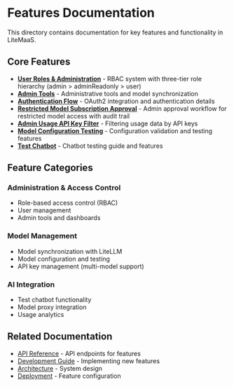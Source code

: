 # Features Documentation

This directory contains documentation for key features and functionality in LiteMaaS.

## Core Features

- **[User Roles & Administration](user-roles-administration.md)** - RBAC system with three-tier role hierarchy (admin > adminReadonly > user)
- **[Admin Tools](admin-tools.md)** - Administrative tools and model synchronization
- **[Authentication Flow](authentication-flow.md)** - OAuth2 integration and authentication details
- **[Restricted Model Subscription Approval](subscription-approval-workflow.md)** - Admin approval workflow for restricted model access with audit trail
- **[Admin Usage API Key Filter](admin-usage-api-key-filter.md)** - Filtering usage data by API keys
- **[Model Configuration Testing](model-configuration-testing.md)** - Configuration validation and testing features
- **[Test Chatbot](test-chatbot.md)** - Chatbot testing guide and features

## Feature Categories

### Administration & Access Control

- Role-based access control (RBAC)
- User management
- Admin tools and dashboards

### Model Management

- Model synchronization with LiteLLM
- Model configuration and testing
- API key management (multi-model support)

### AI Integration

- Test chatbot functionality
- Model proxy integration
- Usage analytics

## Related Documentation

- [API Reference](../api/README.md) - API endpoints for features
- [Development Guide](../development/README.md) - Implementing new features
- [Architecture](../architecture/README.md) - System design
- [Deployment](../deployment/README.md) - Feature configuration

